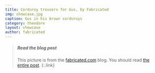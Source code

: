 ```yaml
---
title: Corduroy trousers for Gus, by Fabricated
img: showcase.jpg
caption: Gus in his brown corduroys
category: theodore
layout: showcase
author: fabricated
---
```


> <h5>Read the blog post</h5>
>
> This picture is from the [fabricated.com](http://fabrickated.com/) blog. You should read [the entire post](http://fabrickated.com/2017/01/21/manswap-7-finishing-the-brown-corduroy-trousers/).
{:.link}

